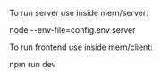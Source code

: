 To run server use inside mern/server:

node --env-file=config.env server

To run frontend use inside mern/client:

npm run dev
